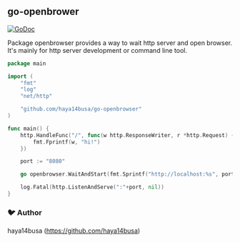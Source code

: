 ## go-openbrower

[![GoDoc](https://godoc.org/github.com/haya14busa/go-openbrowser?status.svg)](https://godoc.org/github.com/haya14busa/go-openbrowser)

Package openbrowser provides a way to wait http server and open
browser. It's mainly for http server development or command line tool.

```go
package main

import (
	"fmt"
	"log"
	"net/http"

	"github.com/haya14busa/go-openbrowser"
)

func main() {
	http.HandleFunc("/", func(w http.ResponseWriter, r *http.Request) {
		fmt.Fprintf(w, "hi!")
	})

	port := "8080"

	go openbrowser.WaitAndStart(fmt.Sprintf("http://localhost:%s", port))

	log.Fatal(http.ListenAndServe(":"+port, nil))
}
```

### :bird: Author
haya14busa (https://github.com/haya14busa)

